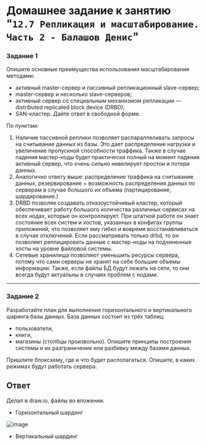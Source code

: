 # Домашнее задание к занятию "`12.7 Репликация и масштабирование. Часть 2 - Балашов Денис`"
   
### Задание 1
Опишите основные преимущества использования масштабирования методами:

- активный master-сервер и пассивный репликационный slave-сервер;
- master-сервер и несколько slave-серверов;
- активный сервер со специальным механизмом репликации — distributed replicated block device (DRBD);
- SAN-кластер.
Дайте ответ в свободной форме.

По пунктам: 
1. Наличие пассивной реплики позволяет распараллеливать запросы на считывание данных из базы. Это дает распределение нагрузки и увеличение пропускной способности траффика. Также в случае падения мастер-ноды будет практически полный на момент падения активный сервер, что очень сильно нивелирует простои и потери данных.
2. Аналогично ответу выше: распределение траффика на считывание данных, резервирование + возможность распределения данных по серверам в случае большого их объема (партицирование, шардирование.)
3. DRBD позволяе создавать отказоустойчивый кластер, который обеспечивает работу большого количества различных сервисах на всех нодах, которые он контроллирует. При штатной работе он знает состояние всех систем и хостов, указанных в конфигах группы приложений, что позволяет ему гибко и вовремя восстанавливаться в случае отключений. Если рассматривать только drbd, то он позволяет реплицировать данные с мастер-ноды на подчиненные хосты на уровне файловой системы.
4. Сетевые хранилища позволяют уменьшить ресурсы сервера, потому что сами серверы не хранят на себе большие объемы информации. Также, если файлы БД будут лежать на сети, то они всегда будут актуальны в случаях проблем с нодами.

---

### Задание 2
Разработайте план для выполнения горизонтального и вертикального шаринга базы данных. База данных состоит из трёх таблиц:

- пользователи,
- книги,
- магазины (столбцы произвольно).
Опишите принципы построения системы и их разграничение или разбивку между базами данных.

Пришлите блоксхему, где и что будет располагаться. Опишите, в каких режимах будут работать сервера.

## Ответ

Делал в draw.io, файлы во вложении.

- Горизонтальный шардинг

![image](https://user-images.githubusercontent.com/117297288/221371981-a7ecc629-734e-4672-aab0-b883c0d2ebda.png)

- Вертикальный шардинг

